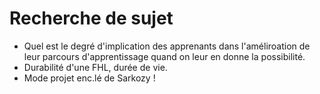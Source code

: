 # Recherche de sujet

- Quel est le degré d'implication des apprenants dans l'améliroation de leur parcours d'apprentissage quand on leur en donne la possibilité.
- Durabilité d'une FHL, durée de vie.
- Mode projet enc.lé de Sarkozy !
